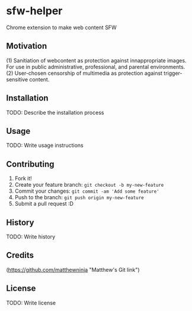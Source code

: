 # sfw-helper
Chrome extension to make web content SFW


## Motivation 
(1) Sanitiation of webcontent as protection against innappropriate images. For use in public administrative, professional, and parental environments.
(2) User-chosen censorship of multimedia as protection against trigger-sensitive content. 

## Installation

TODO: Describe the installation process

## Usage

TODO: Write usage instructions

## Contributing

1. Fork it!
2. Create your feature branch: `git checkout -b my-new-feature`
3. Commit your changes: `git commit -am 'Add some feature'`
4. Push to the branch: `git push origin my-new-feature`
5. Submit a pull request :D

## History

TODO: Write history

## Credits

(https://github.com/matthewninja "Matthew's Git link")

## License

TODO: Write license
